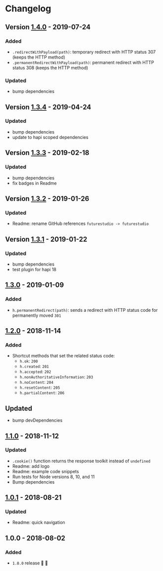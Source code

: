 # Changelog


## Version [1.4.0](https://github.com/futurestudio/hapi-response-utilities/compare/v1.3.4...v1.4.0) - 2019-07-24

### Added
- `.redirectWithPayload(path)`: temporary redirect with HTTP status 307 (keeps the HTTP method)
- `.permanentRedirectWithPayload(path)`: permanent redirect with HTTP status 308 (keeps the HTTP method)

### Updated
- bump dependencies


## Version [1.3.4](https://github.com/futurestudio/hapi-response-utilities/compare/v1.3.3...v1.3.4) - 2019-04-24

### Updated
- bump dependencies
- update to hapi scoped dependencies


## Version [1.3.3](https://github.com/futurestudio/hapi-response-utilities/compare/v1.3.2...v1.3.3) - 2019-02-18

### Updated
- bump dependencies
- fix badges in Readme


## Version [1.3.2](https://github.com/futurestudio/hapi-response-utilities/compare/v1.3.1...v1.3.2) - 2019-01-26

### Updated
- Readme: rename GitHub references `futurestudio -> futurestudio`


## Version [1.3.1](https://github.com/futurestudio/hapi-response-utilities/compare/v1.3.0...v1.3.1) - 2019-01-22

### Updated
- bump dependencies
- test plugin for hapi 18


## [1.3.0](https://github.com/futurestudio/hapi-response-utilities/compare/v1.2.0...v1.3.0) - 2019-01-09

### Added
- `h.permanentRedirect(path)`: sends a redirect with HTTP status code for permanently moved `301`


## [1.2.0](https://github.com/futurestudio/hapi-response-utilities/compare/v1.1.0...v1.2.0) - 2018-11-14

### Added
- Shortcut methods that set the related status code:
  - `h.ok`: `200`
  - `h.created`: `201`
  - `h.accepted`: `202`
  - `h.nonAuthoritativeInformation`: `203`
  - `h.noContent`: `204`
  - `h.resetContent`: `205`
  - `h.partialContent`: `206`

## Updated
- bump devDependencies


## [1.1.0](https://github.com/futurestudio/hapi-response-utilities/compare/v1.0.1...v1.1.0) - 2018-11-12

### Updated
- `.cookie()` function returns the response toolkit instead of `undefined`
- Readme: add logo
- Readme: example code snippets
- Run tests for Node versions 8, 10, and 11
- Bump dependencies


## [1.0.1](https://github.com/futurestudio/hapi-response-utilities/compare/v1.0.0...v1.0.1) - 2018-08-21

### Updated
- Readme: quick navigation


## 1.0.0 - 2018-08-02

### Added
- `1.0.0` release 🚀 🎉
